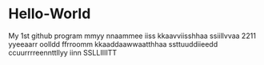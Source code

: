 # Hello-World
My 1st github program
mmyy  nnaammee  iiss  kkaavviisshhaa  ssiillvvaa
2211  yyeeaarr  oolldd
ffrroomm  kkaaddaawwaatthhaa
ssttuuddiieedd  ccuurrrreennttllyy  iinn  SSLLIIIITT
